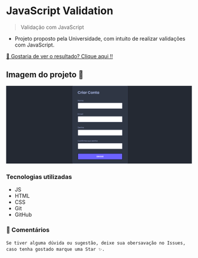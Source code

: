 # JavaScript Validation

> Validação com JavaScript

- Projeto proposto pela Universidade, com intuito de realizar validações com JavaScript.

[🔗 Gostaria de ver o resultado? Clique aqui !!](https://alexandremsjr.github.io/NLW-Explorer/)

## Imagem do projeto 👀

![preview](./src/img/screenshotProjectForm.png)

### Tecnologias utilizadas

- JS
- HTML
- CSS
- Git
- GitHub

### 💬 Comentários

``` Se tiver alguma dúvida ou sugestão, deixe sua obersavação no Issues, caso tenha gostado marque uma Star ✨. ```